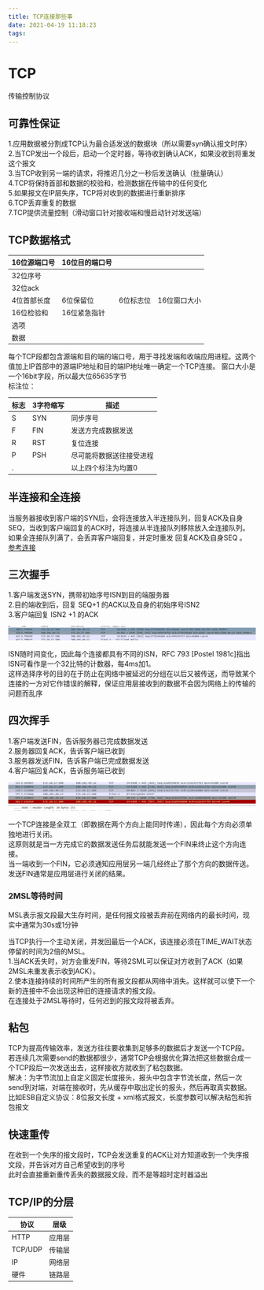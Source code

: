 ```yaml
---
title: TCP连接那些事
date: 2021-04-19 11:18:23
tags:
---
```

# TCP
传输控制协议
## 可靠性保证
1.应用数据被分割成TCP认为最合适发送的数据块（所以需要syn确认报文时序）  
2.当TCP发出一个段后，启动一个定时器，等待收到确认ACK，如果没收到将重发这个报文  
3.当TCP收到另一端的请求，将推迟几分之一秒后发送确认（批量确认）  
4.TCP将保持首部和数据的校验和，检测数据在传输中的任何变化  
5.如果报文在IP层失序，TCP将对收到的数据进行重新排序  
6.TCP丢弃重复的数据  
7.TCP提供流量控制（滑动窗口针对接收端和慢启动针对发送端）  

## TCP数据格式
|16位源端口号|16位目的端口号|||
|---|---|---|---|
|32位序号|
|32位ack|
|4位首部长度|6位保留位|6位标志位|16位窗口大小|
|16位检验和|16位紧急指针|
|选项|
|数据|

每个TCP段都包含源端和目的端的端口号，用于寻找发端和收端应用进程。这两个值加上IP首部中的源端IP地址和目的端IP地址唯一确定一个TCP连接。
窗口大小是一个16bit字段，所以最大位65635字节  
标注位：  
 
|标志|3字符缩写|描述|
|---|---|---|
|S|SYN|同步序号|
|F|FIN|发送方完成数据发送|
|R|RST|复位连接|
|P|PSH|尽可能将数据送往接受进程|
|.| |以上四个标注为均置0|

## 半连接和全连接
当服务器接收到客户端的SYN后，会将连接放入半连接队列，回复ACK及自身SEQ，当收到客户端回复的ACK时，将连接从半连接队列移除放入全连接队列。  
如果全连接队列满了，会丢弃客户端回复，并定时重发 回复ACK及自身SEQ 。  
[参考连接](https://www.jianshu.com/p/6a0fcb1008d6)

## 三次握手
1.客户端发送SYN，携带初始序号ISN到目的端服务器  
2.目的端收到后，回复 SEQ+1 的ACK以及自身的初始序号ISN2  
3.客户端回复 ISN2 +1 的ACK  

![TCP_OPEN](https://github.com/MSunFlower1014/LeetCode-Golang/blob/master/protocol/img/TCP.png?raw=true)

ISN随时间变化，因此每个连接都具有不同的ISN，RFC 793 [Postel 1981c]指出ISN可看作是一个32比特的计数器，每4ms加1。  
这样选择序号的目的在于防止在网络中被延迟的分组在以后又被传送，而导致某个连接的一方对它作错误的解释，保证应用层接收到的数据不会因为网络上的传输的问题而乱序

## 四次挥手
1.客户端发送FIN，告诉服务器已完成数据发送  
2.服务器回复ACK，告诉客户端已收到  
3.服务器发送FIN，告诉客户端已完成数据发送  
4.客户端回复ACK，告诉服务端已收到  

![TCP_CLOSE](https://github.com/MSunFlower1014/LeetCode-Golang/blob/master/protocol/img/TCP_CLOSE.png?raw=true)

一个TCP连接是全双工（即数据在两个方向上能同时传递），因此每个方向必须单独地进行关闭。  
这原则就是当一方完成它的数据发送任务后就能发送一个FIN来终止这个方向连接。   
当一端收到一个FIN，它必须通知应用层另一端几经终止了那个方向的数据传送。发送FIN通常是应用层进行关闭的结果。  

### 2MSL等待时间
MSL表示报文段最大生存时间，是任何报文段被丢弃前在网络内的最长时间，现实中通常为30s或1分钟  

当TCP执行一个主动关闭，并发回最后一个ACK，该连接必须在TIME_WAIT状态停留的时间为2倍的MSL。  
1.当ACK丢失时，对方会重发FIN，等待2SML可以保证对方收到了ACK（如果2MSL未重发表示收到ACK）。  
2.使本连接持续的时间所产生的所有报文段都从网络中消失。这样就可以使下一个新的连接中不会出现这种旧的连接请求的报文段。   
在连接处于2MSL等待时，任何迟到的报文段将被丢弃。 

## 粘包
TCP为提高传输效率，发送方往往要收集到足够多的数据后才发送一个TCP段。  
若连续几次需要send的数据都很少，通常TCP会根据优化算法把这些数据合成一个TCP段后一次发送出去，这样接收方就收到了粘包数据。  
解决：为字节流加上自定义固定长度报头，报头中包含字节流长度，然后一次send到对端，对端在接收时，先从缓存中取出定长的报头，然后再取真实数据。  
比如ESB自定义协议：8位报文长度 + xml格式报文，长度参数可以解决粘包和拆包报文  

## 快速重传
在收到一个失序的报文段时，TCP会发送重复的ACK让对方知道收到一个失序报文段，并告诉对方自己希望收到的序号  
此时会直接重新重传丢失的数据报文段，而不是等超时定时器溢出

## TCP/IP的分层
|协议|层级|
|---|---|
|HTTP|应用层|
|TCP/UDP|传输层|
|IP|网络层|
|硬件|链路层|